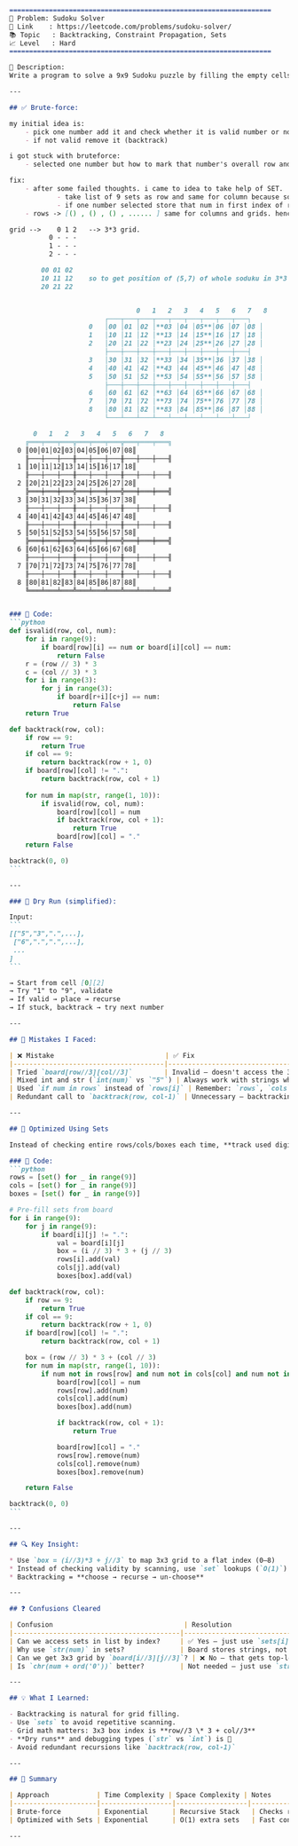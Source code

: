 
````markdown
==================================================================
🧩 Problem: Sudoku Solver
🔗 Link    : https://leetcode.com/problems/sudoku-solver/
📚 Topic   : Backtracking, Constraint Propagation, Sets
📈 Level   : Hard
==================================================================

📄 Description:
Write a program to solve a 9x9 Sudoku puzzle by filling the empty cells ('.') such that each row, each column, and each 3x3 sub-box contains the digits 1-9 without repetition.

---

## ✅ Brute-force:

my initial idea is:
    - pick one number add it and check whether it is valid number or not.
    - if not valid remove it (backtrack)

i got stuck with bruteforce:
    - selected one number but how to mark that number's overall row and column.

fix:
    - after some failed thoughts. i came to idea to take help of SET.
            - take list of 9 sets as row and same for column because soduku is of 9*9. also for grid we have another approach. discuss it in dry run
            - if one number selected store that num in first index of row and column and grid.simply we got list of 9 sets which has unique numbers.
    - rows -> [() , () , () , ...... ] same for columns and grids. hence we can access it with indexes

grid -->    0 1 2   --> 3*3 grid.
          0 - - -
          1 - - -
          2 - - -

        00 01 02
        10 11 12    so to get position of (5,7) of whole soduku in 3*3 grid --> use row -> row//3 , column -> col//3. (because of 3*3 grid)
        20 21 22


                                0   1   2   3   4   5   6   7   8
                        ┌───┬───┬───┬───┬───┬───┬───┬───┬───┐
                    0   │00 │01 │02 │**03 │04 │05**│06 │07 │08 │
                    1   │10 │11 │12 │**13 │14 │15**│16 │17 │18 │
                    2   │20 │21 │22 │**23 │24 │25**│26 │27 │28 │
                        ├───┼───┼───┼───┼───┼───┼───┼───┼───┤
                    3   │30 │31 │32 │**33 │34 │35**│36 │37 │38 │
                    4   │40 │41 │42 │**43 │44 │45**│46 │47 │48 │
                    5   │50 │51 │52 │**53 │54 │55**│56 │57 │58 │
                        ├───┼───┼───┼───┼───┼───┼───┼───┼───┤
                    6   │60 │61 │62 │**63 │64 │65**│66 │67 │68 │
                    7   │70 │71 │72 │**73 │74 │75**│76 │77 │78 │
                    8   │80 │81 │82 │**83 │84 │85**│86 │87 │88 │
                        └───┴───┴───┴───┴───┴───┴───┴───┴───┘

      0   1   2   3   4   5   6   7   8
    ╔═══╤═══╤═══╦═══╤═══╤═══╦═══╤═══╤═══╗
  0 ║00│01│02║03│04│05║06│07│08║
    ╟───┼───┼───╫───┼───┼───╫───┼───┼───╢
  1 ║10│11│12║13│14│15║16│17│18║
    ╟───┼───┼───╫───┼───┼───╫───┼───┼───╢
  2 ║20│21│22║23│24│25║26│27│28║
    ╠═══╪═══╪═══╬═══╪═══╪═══╬═══╪═══╪═══╣
  3 ║30│31│32║33│34│35║36│37│38║
    ╟───┼───┼───╫───┼───┼───╫───┼───┼───╢
  4 ║40│41│42║43│44│45║46│47│48║
    ╟───┼───┼───╫───┼───┼───╫───┼───┼───╢
  5 ║50│51│52║53│54│55║56│57│58║
    ╠═══╪═══╪═══╬═══╪═══╪═══╬═══╪═══╪═══╣
  6 ║60│61│62║63│64│65║66│67│68║
    ╟───┼───┼───╫───┼───┼───╫───┼───┼───╢
  7 ║70│71│72║73│74│75║76│77│78║
    ╟───┼───┼───╫───┼───┼───╫───┼───┼───╢
  8 ║80│81│82║83│84│85║86│87│88║
    ╚═══╧═══╧═══╩═══╧═══╧═══╩═══╧═══╧═══╝


### 🔧 Code:
```python
def isvalid(row, col, num):
    for i in range(9):
        if board[row][i] == num or board[i][col] == num:
            return False
    r = (row // 3) * 3
    c = (col // 3) * 3
    for i in range(3):
        for j in range(3):
            if board[r+i][c+j] == num:
                return False
    return True

def backtrack(row, col):
    if row == 9:
        return True
    if col == 9:
        return backtrack(row + 1, 0)
    if board[row][col] != ".":
        return backtrack(row, col + 1)
    
    for num in map(str, range(1, 10)):
        if isvalid(row, col, num):
            board[row][col] = num
            if backtrack(row, col + 1):
                return True
            board[row][col] = "."
    return False

backtrack(0, 0)
```

---

### 🧠 Dry Run (simplified):

Input:
```
[["5","3",".",...],
 ["6",".",".",...],
 ...
]
```

→ Start from cell [0][2]  
→ Try "1" to "9", validate  
→ If valid → place → recurse  
→ If stuck, backtrack → try next number

---

## 🛑 Mistakes I Faced:

| ❌ Mistake                            | ✅ Fix                                                   |
|--------------------------------------|----------------------------------------------------------|
| Tried `board[row//3][col//3]`        | Invalid — doesn't access the 3x3 box                     |
| Mixed int and str (`int(num)` vs `"5"`) | Always work with strings when comparing Sudoku cells    |
| Used `if num in rows` instead of `rows[i]` | Remember: `rows`, `cols`, `boxes` are list of sets     |
| Redundant call to `backtrack(row, col-1)` | Unnecessary — backtracking is handled via recursion     |

---

## 🚀 Optimized Using Sets

Instead of checking entire rows/cols/boxes each time, **track used digits in sets**.

### 🔧 Code:
```python
rows = [set() for _ in range(9)]
cols = [set() for _ in range(9)]
boxes = [set() for _ in range(9)]

# Pre-fill sets from board
for i in range(9):
    for j in range(9):
        if board[i][j] != ".":
            val = board[i][j]
            box = (i // 3) * 3 + (j // 3)
            rows[i].add(val)
            cols[j].add(val)
            boxes[box].add(val)

def backtrack(row, col):
    if row == 9:
        return True
    if col == 9:
        return backtrack(row + 1, 0)
    if board[row][col] != ".":
        return backtrack(row, col + 1)

    box = (row // 3) * 3 + (col // 3)
    for num in map(str, range(1, 10)):
        if num not in rows[row] and num not in cols[col] and num not in boxes[box]:
            board[row][col] = num
            rows[row].add(num)
            cols[col].add(num)
            boxes[box].add(num)

            if backtrack(row, col + 1):
                return True

            board[row][col] = "."
            rows[row].remove(num)
            cols[col].remove(num)
            boxes[box].remove(num)

    return False

backtrack(0, 0)
```

---

## 🔍 Key Insight:

* Use `box = (i//3)*3 + j//3` to map 3x3 grid to a flat index (0–8)
* Instead of checking validity by scanning, use `set` lookups (`O(1)`)
* Backtracking = **choose → recurse → un-choose**

---

## ❓ Confusions Cleared

| Confusion                                 | Resolution                                          |
|------------------------------------------|-----------------------------------------------------|
| Can we access sets in list by index?     | ✅ Yes — just use `sets[i]`                         |
| Why use `str(num)` in sets?              | Board stores strings, not integers                 |
| Can we get 3x3 grid by `board[i//3][j//3]`? | ❌ No — that gets top-left of subgrid, not all cells |
| Is `chr(num + ord('0'))` better?         | Not needed — just use `str(num)`                   |

---

## 💡 What I Learned:

- Backtracking is natural for grid filling.
- Use `sets` to avoid repetitive scanning.
- Grid math matters: 3x3 box index is **row//3 \* 3 + col//3**
- **Dry runs** and debugging types (`str` vs `int`) is 🔑
- Avoid redundant recursions like `backtrack(row, col-1)`

---

## 📌 Summary

| Approach            | Time Complexity | Space Complexity | Notes                                |
|---------------------|------------------|------------------|--------------------------------------|
| Brute-force         | Exponential      | Recursive Stack   | Checks row/col/box each time         |
| Optimized with Sets | Exponential      | O(1) extra sets   | Fast constraint propagation          |

---
````
